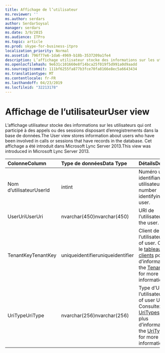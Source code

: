 ```yaml
---
title: Affichage de l’utilisateur
ms.reviewer: ''
ms.author: serdars
author: SerdarSoysal
manager: serdars
ms.date: 3/9/2015
ms.audience: ITPro
ms.topic: article
ms.prod: skype-for-business-itpro
localization_priority: Normal
ms.assetid: 796f77e6-1da6-4969-b18b-3537209a1fe4
description: L’affichage utilisateur stocke des informations sur les utilisateurs qui ont participé à des appels ou des sessions disposant d’enregistrements dans la base de données. Cet affichage a été introduit dans Microsoft Lync Server 2013.
ms.openlocfilehash: 9e631c101660e8f14bca25f019f5d991a0d9aadd
ms.sourcegitcommit: 111bf6255fa877b3fce70fa8166e8ec5a6643434
ms.translationtype: MT
ms.contentlocale: fr-FR
ms.lasthandoff: 04/23/2019
ms.locfileid: "32213178"
---
```

# <a name="user-view"></a><span data-ttu-id="b829b-104">Affichage de l’utilisateur</span><span class="sxs-lookup"><span data-stu-id="b829b-104">User view</span></span>
 
<span data-ttu-id="b829b-105">L’affichage utilisateur stocke des informations sur les utilisateurs qui ont participé à des appels ou des sessions disposant d’enregistrements dans la base de données.</span><span class="sxs-lookup"><span data-stu-id="b829b-105">The User view stores information about users who have been involved in calls or sessions that have records in the database.</span></span> <span data-ttu-id="b829b-106">Cet affichage a été introduit dans Microsoft Lync Server 2013.</span><span class="sxs-lookup"><span data-stu-id="b829b-106">This view was introduced in Microsoft Lync Server 2013.</span></span>
  
|<span data-ttu-id="b829b-107">**Colonne**</span><span class="sxs-lookup"><span data-stu-id="b829b-107">**Column**</span></span>|<span data-ttu-id="b829b-108">**Type de données**</span><span class="sxs-lookup"><span data-stu-id="b829b-108">**Data Type**</span></span>|<span data-ttu-id="b829b-109">**Détails**</span><span class="sxs-lookup"><span data-stu-id="b829b-109">**Details**</span></span>|
|:-----|:-----|:-----|
|<span data-ttu-id="b829b-110">Nom d’utilisateur</span><span class="sxs-lookup"><span data-stu-id="b829b-110">UserId</span></span>  <br/> |<span data-ttu-id="b829b-111">int</span><span class="sxs-lookup"><span data-stu-id="b829b-111">int</span></span>  <br/> |<span data-ttu-id="b829b-112">Numéro unique identifiant cet utilisateur.</span><span class="sxs-lookup"><span data-stu-id="b829b-112">Unique number identifying this user.</span></span>  <br/> |
|<span data-ttu-id="b829b-113">UserUri</span><span class="sxs-lookup"><span data-stu-id="b829b-113">UserUri</span></span>  <br/> |<span data-ttu-id="b829b-114">nvarchar(450)</span><span class="sxs-lookup"><span data-stu-id="b829b-114">nvarchar(450)</span></span>  <br/> |<span data-ttu-id="b829b-115">URI de l’utilisateur.</span><span class="sxs-lookup"><span data-stu-id="b829b-115">Uri of the user.</span></span>  <br/> |
|<span data-ttu-id="b829b-116">TenantKey</span><span class="sxs-lookup"><span data-stu-id="b829b-116">TenantKey</span></span>  <br/> |<span data-ttu-id="b829b-117">uniqueidentifier</span><span class="sxs-lookup"><span data-stu-id="b829b-117">uniqueidentifier</span></span>  <br/> |<span data-ttu-id="b829b-118">Client de l’utilisateur.</span><span class="sxs-lookup"><span data-stu-id="b829b-118">Tenant of user.</span></span> <span data-ttu-id="b829b-119">Consultez le [tableau des clients](tenants.md) pour plus d’informations.</span><span class="sxs-lookup"><span data-stu-id="b829b-119">See the [Tenants table](tenants.md) for more information.</span></span> <br/> |
|<span data-ttu-id="b829b-120">UriType</span><span class="sxs-lookup"><span data-stu-id="b829b-120">UriType</span></span>  <br/> |<span data-ttu-id="b829b-121">nvarchar(256)</span><span class="sxs-lookup"><span data-stu-id="b829b-121">nvarchar(256)</span></span>  <br/> |<span data-ttu-id="b829b-122">Type d’URI de l’utilisateur.</span><span class="sxs-lookup"><span data-stu-id="b829b-122">Type of user URI.</span></span> <span data-ttu-id="b829b-123">Consultez la [table UriTypes](uritypes.md) pour plus d’informations.</span><span class="sxs-lookup"><span data-stu-id="b829b-123">See the [UriTypes table](uritypes.md) for more information.</span></span> <br/> |
   

